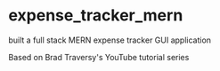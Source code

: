 # expense_tracker_mern


built a full stack MERN expense tracker GUI application


Based on Brad Traversy's YouTube tutorial series
